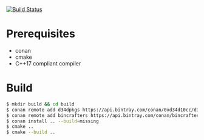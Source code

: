 [![Build Status](https://travis-ci.org/0xd34d10cc/shar.svg?branch=master)](https://travis-ci.org/0xd34d10cc/shar)

# Prerequisites
- conan
- cmake
- C++17 compliant compiler

# Build
```bash
$ mkdir build && cd build
$ conan remote add d34dpkgs https://api.bintray.com/conan/0xd34d10cc/d34dpkgs
$ conan remote add bincrafters https://api.bintray.com/conan/bincrafters/public-conan
$ conan install .. --build=missing
$ cmake ..
$ cmake --build ..
```